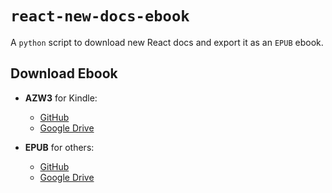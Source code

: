 
# `react-new-docs-ebook`
A `python` script to download new React docs and export it as an `EPUB` ebook.


## Download Ebook
* **AZW3** for Kindle:

	+ [GitHub](https://github.com/iaseth/react-new-docs-ebook/raw/master/ebooks/02-feb-2023/react-beta-docs.azw3)
	+ [Google Drive](https://drive.google.com/file/d/1XeUoDJs47pd87Dz8xAJeysGWim6_b_D-/view?usp=share_link)

* **EPUB** for others:

	+ [GitHub](https://github.com/iaseth/react-new-docs-ebook/raw/master/ebooks/02-feb-2023/react-beta-docs.epub)
	+ [Google Drive](https://drive.google.com/file/d/1sP2SlvodoWlWpWYRTsankluJW2eOmCNd/view?usp=share_link)


